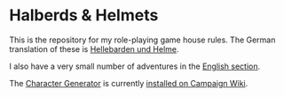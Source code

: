 Halberds & Helmets
==================

This is the repository for my role-playing game house rules.
The German translation of these is
[Hellebarden und Helme](Hellebarden%20und%20Helme/).

I also have a very small number of adventures in the
[English section](Halberds%20and%20Helmets/).

The [Character Generator](https://github.com/kensanata/halberdsnhelmets/tree/master/Characters) is currently
[installed on Campaign Wiki](http://campaignwiki.org/halberdsnhelmets).

